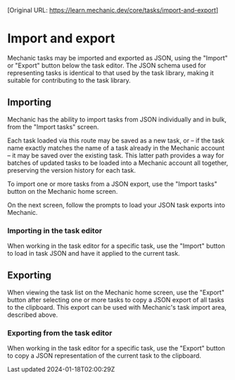 [Original URL: https://learn.mechanic.dev/core/tasks/import-and-export]

# Import and export

Mechanic tasks may be imported and exported as JSON, using the "Import" or "Export" button below the task editor. The JSON schema used for representing tasks is identical to that used by the task library, making it suitable for contributing to the task library.

## Importing

Mechanic has the ability to import tasks from JSON individually and in bulk, from the "Import tasks" screen.

Each task loaded via this route may be saved as a new task, or – if the task name exactly matches the name of a task already in the Mechanic account – it may be saved over the existing task. This latter path provides a way for batches of updated tasks to be loaded into a Mechanic account all together, preserving the version history for each task.

To import one or more tasks from a JSON export, use the "Import tasks" button on the Mechanic home screen.

On the next screen, follow the prompts to load your JSON task exports into Mechanic.

### Importing in the task editor

When working in the task editor for a specific task, use the "Import" button to load in task JSON and have it applied to the current task.

## Exporting

When viewing the task list on the Mechanic home screen, use the "Export" button after selecting one or more tasks to copy a JSON export of all tasks to the clipboard. This export can be used with Mechanic's task import area, described above.

### Exporting from the task editor

When working in the task editor for a specific task, use the "Export" button to copy a JSON representation of the current task to the clipboard.

Last updated 2024-01-18T02:00:29Z